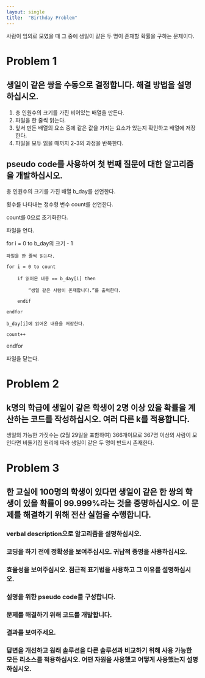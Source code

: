 ```yaml
---
layout: single
title:  "Birthday Problem"
---
```

사람이 임의로 모였을 때 그 중에 생일이 같은 두 명이 존재할 확률을 구하는 문제이다.


# Problem 1
## 생일이 같은 쌍을 수동으로 결정합니다. 해결 방법을 설명하십시오.
1. 총 인원수의 크기를 가진 비어있는 배열을 만든다.
2. 파일을 한 줄씩 읽는다.
3. 앞서 만든 배열의 요소 중에 같은 값을 가지는 요소가 있는지 확인하고 배열에 저장한다.
4. 파일을 모두 읽을 때까지 2-3의 과정을 반복한다.
## pseudo code를 사용하여 첫 번째 질문에 대한 알고리즘을 개발하십시오.
총 인원수의 크기를 가진 배열 b_day를 선언한다.  

횟수를 나타내는 정수형 변수 count를 선언한다.  

count를 0으로 초기화한다.  

파일을 연다.  

for i = 0 to b_day의 크기 - 1  

    파일을 한 줄씩 읽는다.  
    
    for i = 0 to count  
    
        if 읽어온 내용 == b_day[i] then  
        
            “생일 같은 사람이 존재합니다.”를 출력한다.  
            
        endif  
        
    endfor
    
    b_day[i]에 읽어온 내용을 저장한다.
    
    count++  
    
endfor  

파일을 닫는다.


# Problem 2
## k명의 학급에 생일이 같은 학생이 2명 이상 있을 확률을 계산하는 코드를 작성하십시오. 여러 다른 k를 적용합니다.
생일의 가능한 가짓수는 (2월 29일을 포함하여) 366개이므로 367명 이상의 사람이 모인다면 비둘기집 원리에 따라 생일이 같은 두 명이 반드시 존재한다.

# Problem 3
## 한 교실에 100명의 학생이 있다면 생일이 같은 한 쌍의 학생이 있을 확률이 99.999%라는 것을 증명하십시오. 이 문제를 해결하기 위해 전산 실험을 수행합니다.
### verbal description으로 알고리즘을 설명하십시오.
### 코딩을 하기 전에 정확성을 보여주십시오. 귀납적 증명을 사용하십시오.
### 효율성을 보여주십시오. 점근적 표기법을 사용하고 그 이유를 설명하십시오.
### 설명을 위한 pseudo code를 구성합니다.
### 문제를 해결하기 위해 코드를 개발합니다.
### 결과를 보여주세요.
### 답변을 개선하고 원래 솔루션을 다른 솔루션과 비교하기 위해 사용 가능한 모든 리소스를 적용하십시오. 어떤 자원을 사용했고 어떻게 사용했는지 설명하십시오.
